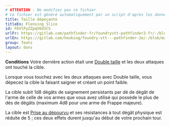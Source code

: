 ```yaml
---
# ATTENTION : Ne modifiez pas ce fichier
# Ce fichier est généré automatiquement par un script d'après les données du module Foundry VTT officiel et de sa traduction
title: Taille dépeçante
titleEn: Flensing Slice
id: F6VlPyZZpqV6d2CS
urlFr: https://gitlab.com/pathfinder-fr/foundryvtt-pathfinder2-fr/-/blob/master/data/feats/F6VlPyZZpqV6d2CS.htm
urlEn: https://gitlab.com/hooking/foundry-vtt---pathfinder-2e/-/blob/master/packs/data/feats.db/flensing-slice.json
group: feats
layout: dons
---
```

**Conditions** Votre dernière action était une [Double taille](double-taille.md) et les deux attaques ont touché la cible.

Lorsque vous touchez avec les deux attaques avec Double taille, vous dépecez la cible la faisant saigner et créant un point faible.

La cible subit 1d8 dégâts de saignement persistants par dé de dégât de l'arme de celle de vos armes que vous avez utilisé qui possède le plus de dés de dégâts (maximum 4d8 pour une arme de Frappe majeure).

La cible est [Prise au dépourvu](../etats/pris-au-dépourvu.md) et ses résistances à tout dégât physique est réduite de 5 ; ces deux effets durent jusqu'au début de votre prochain tour.


